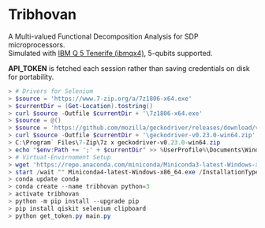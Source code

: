 # Tribhovan
A Multi-valued Functional Decomposition Analysis for SDP microprocessors.  
Simulated with [IBM Q 5 Tenerife (ibmqx4)](https://quantumexperience.ng.bluemix.net/qx/editor), 5-qubits supported.
  
**API_TOKEN** is fetched each session rather than saving credentials on disk for portability.
```powershell
> # Drivers for Selenium
> $source = 'https://www.7-zip.org/a/7z1806-x64.exe'
> $currentDir = (Get-Location).tostring()
> curl $source -Outfile $currentDir + '\7z1806-x64.exe'
> $source = @()
> $source = 'https://github.com/mozilla/geckodriver/releases/download/v0.23.0/geckodriver-v0.23.0-win64.zip'
> curl $source -Outfile $currentDir + '\geckodriver-v0.23.0-win64.zip'
> C:\Program` Files\7-Zip\7z x geckodriver-v0.23.0-win64.zip
> echo "$env:Path += ';' + $currentDir" >> %UserProfile%\Documents\WindowsPowerShell\profile.ps1
> # Virtuat-Envirnoment Setup
> wget 'https://repo.anaconda.com/miniconda/Miniconda3-latest-Windows-x86_64.exe'
> start /wait "" Miniconda4-latest-Windows-x86_64.exe /InstallationType=JustMe /AddToPath=0 /RegisterPython=0 /S /D=%UserProfile%\Miniconda3
> conda update conda
> conda create --name tribhovan python=3
> activate tribhovan
> python -m pip install --upgrade pip
> pip install qiskit selenium clipboard
> python get_token.py main.py
```

